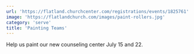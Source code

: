 ```yaml
---
url: 'https://flatland.churchcenter.com/registrations/events/1825761'
image: 'https://flatlandchurch.com/images/paint-rollers.jpg'
category: 'serve'
title: 'Painting Teams'
---
```


Help us paint our new counseling center July 15 and 22.
